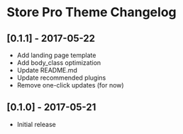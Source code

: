 # Store Pro Theme Changelog

## [0.1.1] - 2017-05-22
* Add landing page template
* Add body_class optimization
* Update README.md
* Update recommended plugins
* Remove one-click updates (for now)

## [0.1.0] - 2017-05-21
* Initial release

